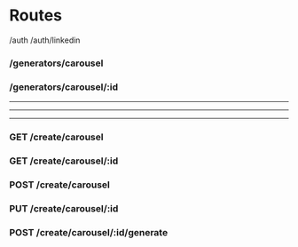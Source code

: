 # Routes

/auth
/auth/linkedin

<!--  -->

### /generators/carousel

### /generators/carousel/:id

---

---

---

### GET /create/carousel

### GET /create/carousel/:id

### POST /create/carousel

### PUT /create/carousel/:id

### POST /create/carousel/:id/generate
